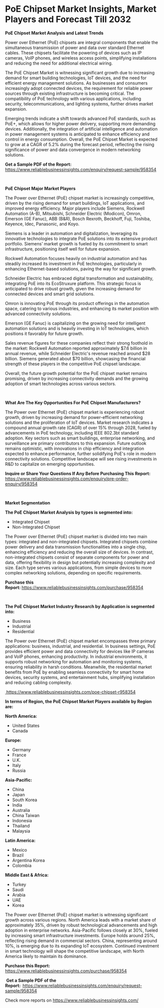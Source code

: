 <p><h1>PoE Chipset Market Insights, Market Players and Forecast Till 2032</h1></p><p><strong>PoE Chipset Market Analysis and Latest Trends</strong></p>
<p><p>Power over Ethernet (PoE) chipsets are integral components that enable the simultaneous transmission of power and data over standard Ethernet cables. These chipsets facilitate the powering of devices such as IP cameras, VoIP phones, and wireless access points, simplifying installations and reducing the need for additional electrical wiring.</p><p>The PoE Chipset Market is witnessing significant growth due to increasing demand for smart building technologies, IoT devices, and the need for efficient energy management solutions. As businesses and consumers increasingly adopt connected devices, the requirement for reliable power sources through existing infrastructure is becoming critical. The compatibility of PoE technology with various applications, including security, telecommunications, and lighting systems, further drives market expansion.</p><p>Emerging trends indicate a shift towards advanced PoE standards, such as PoE+, which allows for higher power delivery, supporting more demanding devices. Additionally, the integration of artificial intelligence and automation in power management systems is anticipated to enhance efficiency and control in energy consumption. Overall, the PoE Chipset Market is expected to grow at a CAGR of 5.2% during the forecast period, reflecting the rising significance of power and data convergence in modern networking solutions.</p></p>
<p><strong>Get a Sample PDF of the Report:&nbsp;</strong> <a href="https://www.reliablebusinessinsights.com/enquiry/request-sample/958354?utm_campaign=2313&utm_medium=2&utm_source=Github&utm_content=ia&utm_term=06042025&utm_id=poe-chipset">https://www.reliablebusinessinsights.com/enquiry/request-sample/958354</a></p>
<p>&nbsp;</p>
<p><strong>PoE Chipset Major Market Players</strong></p>
<p><p>The Power over Ethernet (PoE) chipset market is increasingly competitive, driven by the rising demand for smart buildings, IoT applications, and improved energy efficiency. Major players include Siemens, Rockwell Automation (A-B), Mitsubishi, Schneider Electric (Modicon), Omron, Emerson (GE Fanuc), ABB (B&R), Bosch Rexroth, Beckhoff, Fuji, Toshiba, Keyence, Idec, Panasonic, and Koyo.</p><p>Siemens is a leader in automation and digitalization, leveraging its innovative technologies to integrate PoE solutions into its extensive product portfolio. Siemens’ market growth is fueled by its commitment to smart infrastructure, positioning itself well for future expansion. </p><p>Rockwell Automation focuses heavily on industrial automation and has steadily increased its investment in PoE technologies, particularly in enhancing Ethernet-based solutions, paving the way for significant growth.</p><p>Schneider Electric has embraced digital transformation and sustainability, integrating PoE into its EcoStruxure platform. This strategic focus is anticipated to drive robust growth, given the increasing demand for connected devices and smart grid solutions.</p><p>Omron is innovating PoE through its product offerings in the automation space, catering to various industries, and enhancing its market position with advanced connectivity solutions.</p><p>Emerson (GE Fanuc) is capitalizing on the growing need for intelligent automation solutions and is heavily investing in IoT technologies, which positions it favorably for future growth.</p><p>Sales revenue figures for these companies reflect their strong foothold in the market: Rockwell Automation reported approximately $7.6 billion in annual revenue, while Schneider Electric's revenue reached around $28 billion. Siemens generated about $70 billion, showcasing the financial strength of these players in the competitive PoE chipset landscape.</p><p>Overall, the future growth potential for the PoE chipset market remains promising, driven by increasing connectivity demands and the growing adoption of smart technologies across various sectors.</p></p>
<p>&nbsp;</p>
<p><strong>What Are The Key Opportunities For PoE Chipset Manufacturers?</strong></p>
<p><p>The Power over Ethernet (PoE) chipset market is experiencing robust growth, driven by increasing demand for power-efficient networking solutions and the proliferation of IoT devices. Market research indicates a compound annual growth rate (CAGR) of over 15% through 2028, fueled by advancements in PoE technology, including IEEE 802.3bt standard adoption. Key sectors such as smart buildings, enterprise networking, and surveillance are primary contributors to this expansion. Future outlook remains optimistic, with innovations in chip efficiency and integration expected to enhance performance, further solidifying PoE's role in modern connectivity solutions. Competitive landscape will see rising investments in R&D to capitalize on emerging opportunities.</p></p>
<p><strong>Inquire or Share Your Questions If Any Before Purchasing This Report:</strong> <a href="https://www.reliablebusinessinsights.com/enquiry/pre-order-enquiry/958354?utm_campaign=2313&utm_medium=2&utm_source=Github&utm_content=ia&utm_term=06042025&utm_id=poe-chipset">https://www.reliablebusinessinsights.com/enquiry/pre-order-enquiry/958354</a></p>
<p>&nbsp;</p>
<p><strong>Market Segmentation</strong></p>
<p><strong>The PoE Chipset Market Analysis by types is segmented into:</strong></p>
<p><ul><li>Integrated Chipset</li><li>Non-Integrated Chipset</li></ul></p>
<p><p>The Power over Ethernet (PoE) chipset market is divided into two main types: integrated and non-integrated chipsets. Integrated chipsets combine power delivery and data transmission functionalities into a single chip, enhancing efficiency and reducing the overall size of devices. In contrast, non-integrated chipsets consist of separate components for power and data, offering flexibility in design but potentially increasing complexity and size. Each type serves various applications, from simple devices to more complex networking solutions, depending on specific requirements.</p></p>
<p><strong>Purchase this Report:&nbsp;</strong><a href="https://www.reliablebusinessinsights.com/purchase/958354?utm_campaign=2313&utm_medium=2&utm_source=Github&utm_content=ia&utm_term=06042025&utm_id=poe-chipset">https://www.reliablebusinessinsights.com/purchase/958354</a></p>
<p>&nbsp;</p>
<p><strong>The PoE Chipset Market Industry Research by Application is segmented into:</strong></p>
<p><ul><li>Business</li><li>Industrial</li><li>Residential</li></ul></p>
<p><p>The Power over Ethernet (PoE) chipset market encompasses three primary applications: business, industrial, and residential. In business settings, PoE provides efficient power and data connectivity for devices like IP cameras and VoIP phones, enhancing productivity. In industrial environments, it supports robust networking for automation and monitoring systems, ensuring reliability in harsh conditions. Meanwhile, the residential market benefits from PoE by enabling seamless connectivity for smart home devices, security systems, and entertainment hubs, simplifying installation and reducing cabling complexity.</p></p>
<p><a href="https://www.reliablebusinessinsights.com/poe-chipset-r958354?utm_campaign=2313&utm_medium=2&utm_source=Github&utm_content=ia&utm_term=06042025&utm_id=poe-chipset">&nbsp;https://www.reliablebusinessinsights.com/poe-chipset-r958354</a></p>
<p><strong>In terms of Region, the PoE Chipset Market Players available by Region are:</strong></p>
<p>
    <p> <strong> North America: </strong>
        <ul>
            <li>United States</li>
            <li>Canada</li>
        </ul>
        </p> 
    <p> <strong> Europe: </strong>
        <ul>
            <li>Germany</li>
            <li>France</li>
            <li>U.K.</li>
            <li>Italy</li>
            <li>Russia</li>
        </ul>
        </p> 
    <p> <strong> Asia-Pacific: </strong>
        <ul>
            <li>China</li>
            <li>Japan</li>
            <li>South Korea</li>
            <li>India</li>
            <li>Australia</li>
            <li>China Taiwan</li>
            <li>Indonesia</li>
            <li>Thailand</li>
            <li>Malaysia</li>
        </ul>
        </p> 
    <p> <strong> Latin America: </strong>
        <ul>
            <li>Mexico</li>
            <li>Brazil</li>
            <li>Argentina Korea</li>
            <li>Colombia</li>
        </ul>
        </p> 
    <p> <strong> Middle East & Africa: </strong>
        <ul>
            <li>Turkey</li>
            <li>Saudi</li>
            <li>Arabia</li>
            <li>UAE</li>
            <li>Korea</li>
        </ul>
    </p>
    </p>
<p><p>The Power over Ethernet (PoE) chipset market is witnessing significant growth across various regions. North America leads with a market share of approximately 35%, driven by robust technological advancements and high adoption in enterprise networks. Asia-Pacific follows closely at 30%, fueled by increasing smart infrastructure investments. Europe holds around 25%, reflecting rising demand in commercial sectors. China, representing around 10%, is emerging due to its expanding IoT ecosystem. Continued investment in smart technology will shape the competitive landscape, with North America likely to maintain its dominance.</p></p>
<p><strong>Purchase this Report: </strong><a href="https://www.reliablebusinessinsights.com/purchase/958354?utm_campaign=2313&utm_medium=2&utm_source=Github&utm_content=ia&utm_term=06042025&utm_id=poe-chipset">https://www.reliablebusinessinsights.com/purchase/958354</a></p>
<p>&nbsp;<strong>Get a Sample PDF of the Report:&nbsp;&nbsp;</strong><a href="https://www.reliablebusinessinsights.com/enquiry/request-sample/958354?utm_campaign=2313&utm_medium=2&utm_source=Github&utm_content=ia&utm_term=06042025&utm_id=poe-chipset">https://www.reliablebusinessinsights.com/enquiry/request-sample/958354</a></p>
<p><strong></strong></p>
<p>Check more reports on <a href="https://www.reliablebusinessinsights.com/?utm_campaign=2313&utm_medium=2&utm_source=Github&utm_content=ia&utm_term=06042025&utm_id=poe-chipset">https://www.reliablebusinessinsights.com/</a></p>